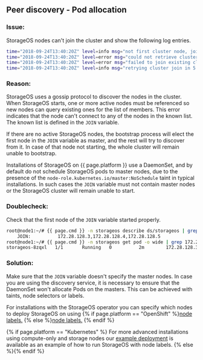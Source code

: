 ## Peer discovery - Pod allocation

### Issue:
StorageOS nodes can't join the cluster and show the following log entries.

```bash
time="2018-09-24T13:40:20Z" level=info msg="not first cluster node, joining first node" action=create address=172.28.128.5 category=etcd host=node3 module=cp target=172.28.128.6
time="2018-09-24T13:40:20Z" level=error msg="could not retrieve cluster config from api" status_code=503
time="2018-09-24T13:40:20Z" level=error msg="failed to join existing cluster" action=create category=etcd endpoint="172.28.128.3,172.28.128.4,172.28.128.5,172.28.128.6" error="503 Service Unavailable" module=cp
time="2018-09-24T13:40:20Z" level=info msg="retrying cluster join in 5 seconds..." action=create category=etcd module=cp
```

### Reason:
StorageOS uses a gossip protocol to discover the nodes in the cluster. When
StorageOS starts, one or more active nodes must be referenced so new nodes can
query existing ones for the list of members. This error indicates that the node
can't connect to any of the nodes in the known list. The known list is defined
in the `JOIN` variable.

If there are no active StorageOS nodes, the bootstrap process will elect the
first node in the `JOIN` variable as master, and the rest will try to
discover from it. In case of that node not starting, the whole cluster will
remain unable to bootstrap.

Installations of StorageOS on {{ page.platform }} use a DaemonSet, and by
default do not schedule StorageOS pods to master nodes, due to the presence of
the `node-role.kubernetes.io/master:NoSchedule` taint in typical installations.
In such cases the `JOIN` variable must not contain master nodes or the
StorageOS cluster will remain unable to start.

### Doublecheck:

Check that the first node of the `JOIN` variable started properly.

```bash
root@node1:~/# {{ page.cmd }} -n storageos describe ds/storageos | grep JOIN
    JOIN:          172.28.128.3,172.28.128.4,172.28.128.5
root@node1:~/# {{ page.cmd }} -n storageos get pod -o wide | grep 172.28.128.3
storageos-8zqxl   1/1       Running   0          2m        172.28.128.3   node1
```

### Solution:

Make sure that the `JOIN` variable doesn't specify the master nodes. In case
you are using the discovery service, it is necessary to ensure that the
DaemonSet won't allocate Pods on the masters. This can be achieved with taints,
node selectors or labels.

For installations with the StorageOS operator you can specify which nodes to
deploy StorageOS on using {% if page.platform == "OpenShift" %}[node
labels.](https://github.com/storageos/deploy/tree/master/openshift/deploy-storageos/cluster-operator#select-nodes-where-storageos-will-deploy)
{% else %}[node
labels.](https://github.com/storageos/deploy/tree/master/k8s/deploy-storageos/cluster-operator#select-nodes-where-storageos-will-deploy)
{% endif %}

{% if page.platform == "Kubernetes" %} For more advanced installations using
compute-only and storage nodes our [example
deployment](https://github.com/storageos/deploy/tree/master/k8s/deploy-storageos/labeled-deployment)
is available as an example of how to run StorageOS with node labels. {% else
%}{% endif %}
